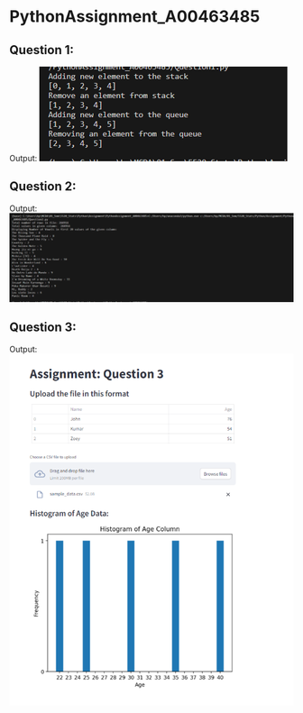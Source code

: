 # PythonAssignment_A00463485
## Question 1:
Output:
![Alt text](Solution1.png)

## Question 2:
Output:
![Alt text](Solution2.png)

## Question 3:
Output:
![Alt text](Solution3.png)